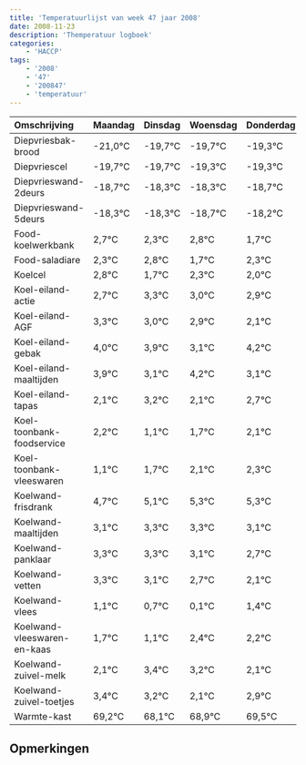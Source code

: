```yaml
---
title: 'Temperatuurlijst van week 47 jaar 2008'
date: 2008-11-23
description: 'Themperatuur logboek'
categories:
    - 'HACCP'
tags:
    - '2008'
    - '47'
    - '200847'
    - 'temperatuur'
---
```

|Omschrijving|Maandag|Dinsdag|Woensdag|Donderdag|Vrijdag|Zaterdag|Zondag|
|:---|:---|:---|:---|:---|:---|:---|:---|
|Diepvriesbak-brood|-21,0°C|-19,7°C|-19,7°C|-19,3°C|-19,3°C|-19,7°C|-19,2°C|
|Diepvriescel|-19,7°C|-19,7°C|-19,3°C|-19,3°C|-19,7°C|-19,2°C|-20,3°C|
|Diepvrieswand-2deurs|-18,7°C|-18,3°C|-18,3°C|-18,7°C|-18,2°C|-19,3°C|-18,7°C|
|Diepvrieswand-5deurs|-18,3°C|-18,3°C|-18,7°C|-18,2°C|-19,3°C|-18,7°C|-19,0°C|
|Food-koelwerkbank|2,7°C|2,3°C|2,8°C|1,7°C|2,3°C|2,0°C|1,9°C|
|Food-saladiare|2,3°C|2,8°C|1,7°C|2,3°C|2,0°C|1,9°C|1,1°C|
|Koelcel|2,8°C|1,7°C|2,3°C|2,0°C|1,9°C|1,1°C|2,2°C|
|Koel-eiland-actie|2,7°C|3,3°C|3,0°C|2,9°C|2,1°C|3,2°C|2,1°C|
|Koel-eiland-AGF|3,3°C|3,0°C|2,9°C|2,1°C|3,2°C|2,1°C|2,7°C|
|Koel-eiland-gebak|4,0°C|3,9°C|3,1°C|4,2°C|3,1°C|3,7°C|4,1°C|
|Koel-eiland-maaltijden|3,9°C|3,1°C|4,2°C|3,1°C|3,7°C|4,1°C|4,3°C|
|Koel-eiland-tapas|2,1°C|3,2°C|2,1°C|2,7°C|3,1°C|3,3°C|3,3°C|
|Koel-toonbank-foodservice|2,2°C|1,1°C|1,7°C|2,1°C|2,3°C|2,3°C|2,1°C|
|Koel-toonbank-vleeswaren|1,1°C|1,7°C|2,1°C|2,3°C|2,3°C|2,1°C|1,7°C|
|Koelwand-frisdrank|4,7°C|5,1°C|5,3°C|5,3°C|5,1°C|4,7°C|4,1°C|
|Koelwand-maaltijden|3,1°C|3,3°C|3,3°C|3,1°C|2,7°C|2,1°C|3,4°C|
|Koelwand-panklaar|3,3°C|3,3°C|3,1°C|2,7°C|2,1°C|3,4°C|3,2°C|
|Koelwand-vetten|3,3°C|3,1°C|2,7°C|2,1°C|3,4°C|3,2°C|2,1°C|
|Koelwand-vlees|1,1°C|0,7°C|0,1°C|1,4°C|1,2°C|0,1°C|0,9°C|
|Koelwand-vleeswaren-en-kaas|1,7°C|1,1°C|2,4°C|2,2°C|1,1°C|1,9°C|2,5°C|
|Koelwand-zuivel-melk|2,1°C|3,4°C|3,2°C|2,1°C|2,9°C|3,5°C|3,0°C|
|Koelwand-zuivel-toetjes|3,4°C|3,2°C|2,1°C|2,9°C|3,5°C|3,0°C|3,3°C|
|Warmte-kast|69,2°C|68,1°C|68,9°C|69,5°C|69,0°C|69,3°C|69,4°C|

## Opmerkingen


